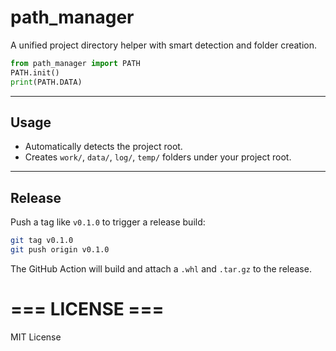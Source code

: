 # path_manager

A unified project directory helper with smart detection and folder creation.

```python
from path_manager import PATH
PATH.init()
print(PATH.DATA)
```

---

## Usage
- Automatically detects the project root.
- Creates `work/`, `data/`, `log/`, `temp/` folders under your project root.

---

## Release
Push a tag like `v0.1.0` to trigger a release build:

```bash
git tag v0.1.0
git push origin v0.1.0
```

The GitHub Action will build and attach a `.whl` and `.tar.gz` to the release.

# === LICENSE ===
MIT License
